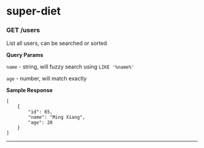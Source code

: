 # super-diet

### GET /users

List all users, can be searched or sorted

**Query Params**

`name` - string, will fuzzy search using `LIKE '%name%'`

`age` - number, will match exactly

**Sample Response**

```
[
    {
        "id": 65,
        "name": "Ming Xiang",
        "age": 28
    }
]
```
---